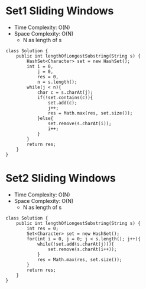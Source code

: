 # Set1 Sliding Windows
* Time Complexity: O(N)
* Space Complexity: O(N)
	* N as length of s
```
class Solution {
    public int lengthOfLongestSubstring(String s) {
        HashSet<Character> set = new HashSet();
        int i = 0,
            j = 0,
            res = 0,
            n = s.length();
        while(j < n){
            char c = s.charAt(j);
            if(!set.contains(c)){
                set.add(c);
                j++;
                res = Math.max(res, set.size());
            }else{
                set.remove(s.charAt(i));
                i++;
            }
        }
        return res;
    }
}
```
# Set2 Sliding Windows
* Time Complexity: O(N)
* Space Complexity: O(N)
	* N as length of s
```
class Solution {
    public int lengthOfLongestSubstring(String s) {
        int res = 0;
        Set<Character> set = new HashSet();
        for(int i = 0, j = 0; j < s.length(); j++){
            while(!set.add(s.charAt(j))){
                set.remove(s.charAt(i++));
            }
            res = Math.max(res, set.size());
        }
        return res;
    }
}
```
